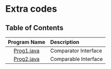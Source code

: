 # Extra codes

## Table of Contents

| Program Name                     | Description                          |
| :-----------------------------:  | :--------------------------------    |
|[Prog1.java](Prog1.java)  |Comparator Interface|
|[Prog2.java](Prog2.java)  |Comparable Interface|